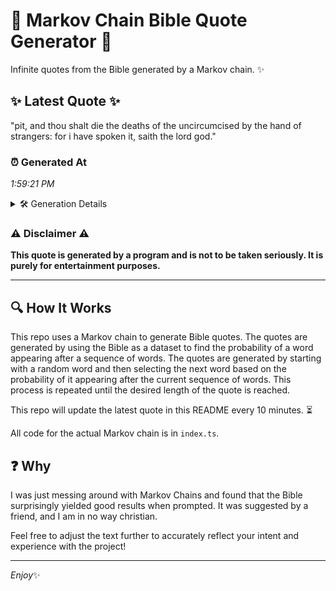 # 📖 Markov Chain Bible Quote Generator 📖

Infinite quotes from the Bible generated by a Markov chain. ✨

## ✨ Latest Quote ✨
"pit, and thou shalt die the deaths of the uncircumcised by the hand of strangers: for i have spoken it, saith the lord god."

### ⏰ Generated At
*1:59:21 PM*

<details>
    <summary>🛠️ Generation Details</summary>
    <p>
        <strong>🌱 Seed:</strong> pit,<br>
        <strong>🔄 Iterations:</strong> 23<br>
        <strong>📜 Context History:</strong><br>[ pit, ]: and<br>[ pit,, and ]: thou<br>[ pit,, and, thou ]: shalt<br>[ pit,, and, thou, shalt ]: die<br>[ pit,, and, thou, shalt, die ]: the<br>[ pit,, and, thou, shalt, die, the ]: deaths<br>[ and, thou, shalt, die, the, deaths ]: of<br>[ thou, shalt, die, the, deaths, of ]: the<br>[ shalt, die, the, deaths, of, the ]: uncircumcised<br>[ die, the, deaths, of, the, uncircumcised ]: by<br>[ the, deaths, of, the, uncircumcised, by ]: the<br>[ deaths, of, the, uncircumcised, by, the ]: hand<br>[ of, the, uncircumcised, by, the, hand ]: of<br>[ the, uncircumcised, by, the, hand, of ]: strangers:<br>[ uncircumcised, by, the, hand, of, strangers: ]: for<br>[ by, the, hand, of, strangers:, for ]: i<br>[ the, hand, of, strangers:, for, i ]: have<br>[ hand, of, strangers:, for, i, have ]: spoken<br>[ of, strangers:, for, i, have, spoken ]: it,<br>[ strangers:, for, i, have, spoken, it, ]: saith<br>[ for, i, have, spoken, it,, saith ]: the<br>[ i, have, spoken, it,, saith, the ]: lord<br>[ have, spoken, it,, saith, the, lord ]: god.<br>
    </p>
</details>

### ⚠️ Disclaimer ⚠️
**This quote is generated by a program and is not to be taken seriously. It is purely for entertainment purposes.**

---

## 🔍 How It Works

This repo uses a Markov chain to generate Bible quotes. The quotes are generated by using the Bible as a dataset to find the probability of a word appearing after a sequence of words. The quotes are generated by starting with a random word and then selecting the next word based on the probability of it appearing after the current sequence of words. This process is repeated until the desired length of the quote is reached.

This repo will update the latest quote in this README every 10 minutes. ⏳

All code for the actual Markov chain is in `index.ts`.

## ❓ Why

I was just messing around with Markov Chains and found that the Bible surprisingly yielded good results when prompted. 
It was suggested by a friend, and I am in no way christian.

Feel free to adjust the text further to accurately reflect your intent and experience with the project!

---

*Enjoy*✨
